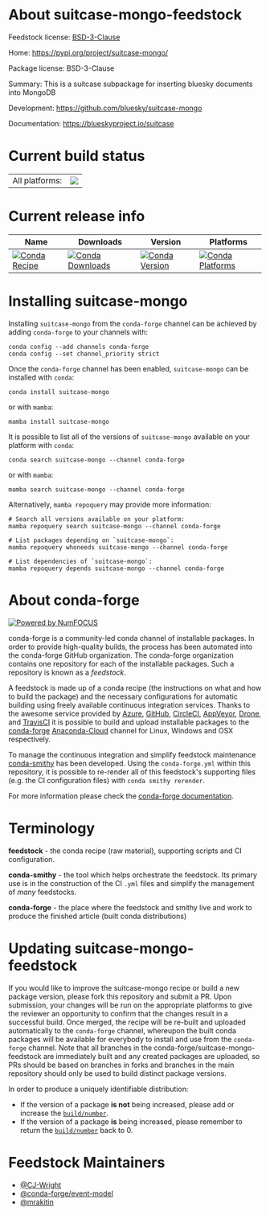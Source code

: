 About suitcase-mongo-feedstock
==============================

Feedstock license: [BSD-3-Clause](https://github.com/conda-forge/suitcase-mongo-feedstock/blob/main/LICENSE.txt)

Home: https://pypi.org/project/suitcase-mongo/

Package license: BSD-3-Clause

Summary: This is a suitcase subpackage for inserting bluesky documents into MongoDB

Development: https://github.com/bluesky/suitcase-mongo

Documentation: https://blueskyproject.io/suitcase

Current build status
====================


<table><tr><td>All platforms:</td>
    <td>
      <a href="https://dev.azure.com/conda-forge/feedstock-builds/_build/latest?definitionId=10473&branchName=main">
        <img src="https://dev.azure.com/conda-forge/feedstock-builds/_apis/build/status/suitcase-mongo-feedstock?branchName=main">
      </a>
    </td>
  </tr>
</table>

Current release info
====================

| Name | Downloads | Version | Platforms |
| --- | --- | --- | --- |
| [![Conda Recipe](https://img.shields.io/badge/recipe-suitcase--mongo-green.svg)](https://anaconda.org/conda-forge/suitcase-mongo) | [![Conda Downloads](https://img.shields.io/conda/dn/conda-forge/suitcase-mongo.svg)](https://anaconda.org/conda-forge/suitcase-mongo) | [![Conda Version](https://img.shields.io/conda/vn/conda-forge/suitcase-mongo.svg)](https://anaconda.org/conda-forge/suitcase-mongo) | [![Conda Platforms](https://img.shields.io/conda/pn/conda-forge/suitcase-mongo.svg)](https://anaconda.org/conda-forge/suitcase-mongo) |

Installing suitcase-mongo
=========================

Installing `suitcase-mongo` from the `conda-forge` channel can be achieved by adding `conda-forge` to your channels with:

```
conda config --add channels conda-forge
conda config --set channel_priority strict
```

Once the `conda-forge` channel has been enabled, `suitcase-mongo` can be installed with `conda`:

```
conda install suitcase-mongo
```

or with `mamba`:

```
mamba install suitcase-mongo
```

It is possible to list all of the versions of `suitcase-mongo` available on your platform with `conda`:

```
conda search suitcase-mongo --channel conda-forge
```

or with `mamba`:

```
mamba search suitcase-mongo --channel conda-forge
```

Alternatively, `mamba repoquery` may provide more information:

```
# Search all versions available on your platform:
mamba repoquery search suitcase-mongo --channel conda-forge

# List packages depending on `suitcase-mongo`:
mamba repoquery whoneeds suitcase-mongo --channel conda-forge

# List dependencies of `suitcase-mongo`:
mamba repoquery depends suitcase-mongo --channel conda-forge
```


About conda-forge
=================

[![Powered by
NumFOCUS](https://img.shields.io/badge/powered%20by-NumFOCUS-orange.svg?style=flat&colorA=E1523D&colorB=007D8A)](https://numfocus.org)

conda-forge is a community-led conda channel of installable packages.
In order to provide high-quality builds, the process has been automated into the
conda-forge GitHub organization. The conda-forge organization contains one repository
for each of the installable packages. Such a repository is known as a *feedstock*.

A feedstock is made up of a conda recipe (the instructions on what and how to build
the package) and the necessary configurations for automatic building using freely
available continuous integration services. Thanks to the awesome service provided by
[Azure](https://azure.microsoft.com/en-us/services/devops/), [GitHub](https://github.com/),
[CircleCI](https://circleci.com/), [AppVeyor](https://www.appveyor.com/),
[Drone](https://cloud.drone.io/welcome), and [TravisCI](https://travis-ci.com/)
it is possible to build and upload installable packages to the
[conda-forge](https://anaconda.org/conda-forge) [Anaconda-Cloud](https://anaconda.org/)
channel for Linux, Windows and OSX respectively.

To manage the continuous integration and simplify feedstock maintenance
[conda-smithy](https://github.com/conda-forge/conda-smithy) has been developed.
Using the ``conda-forge.yml`` within this repository, it is possible to re-render all of
this feedstock's supporting files (e.g. the CI configuration files) with ``conda smithy rerender``.

For more information please check the [conda-forge documentation](https://conda-forge.org/docs/).

Terminology
===========

**feedstock** - the conda recipe (raw material), supporting scripts and CI configuration.

**conda-smithy** - the tool which helps orchestrate the feedstock.
                   Its primary use is in the construction of the CI ``.yml`` files
                   and simplify the management of *many* feedstocks.

**conda-forge** - the place where the feedstock and smithy live and work to
                  produce the finished article (built conda distributions)


Updating suitcase-mongo-feedstock
=================================

If you would like to improve the suitcase-mongo recipe or build a new
package version, please fork this repository and submit a PR. Upon submission,
your changes will be run on the appropriate platforms to give the reviewer an
opportunity to confirm that the changes result in a successful build. Once
merged, the recipe will be re-built and uploaded automatically to the
`conda-forge` channel, whereupon the built conda packages will be available for
everybody to install and use from the `conda-forge` channel.
Note that all branches in the conda-forge/suitcase-mongo-feedstock are
immediately built and any created packages are uploaded, so PRs should be based
on branches in forks and branches in the main repository should only be used to
build distinct package versions.

In order to produce a uniquely identifiable distribution:
 * If the version of a package **is not** being increased, please add or increase
   the [``build/number``](https://docs.conda.io/projects/conda-build/en/latest/resources/define-metadata.html#build-number-and-string).
 * If the version of a package **is** being increased, please remember to return
   the [``build/number``](https://docs.conda.io/projects/conda-build/en/latest/resources/define-metadata.html#build-number-and-string)
   back to 0.

Feedstock Maintainers
=====================

* [@CJ-Wright](https://github.com/CJ-Wright/)
* [@conda-forge/event-model](https://github.com/conda-forge/event-model/)
* [@mrakitin](https://github.com/mrakitin/)

